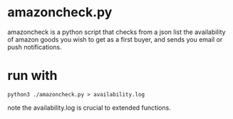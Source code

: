 # amazoncheck.py
amazoncheck is a python script that checks from a json list the availability of amazon goods you wish to get as a first buyer, and sends you email or push notifications.
# run with
    python3 ./amazoncheck.py > availability.log

note the availability.log is crucial to extended functions.
